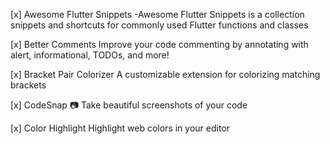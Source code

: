[x] Awesome Flutter Snippets
-Awesome Flutter Snippets is a collection snippets and shortcuts for commonly used Flutter functions and classes

[x] Better Comments
Improve your code commenting by annotating with alert, informational, TODOs, and more!

[x] Bracket Pair Colorizer
A customizable extension for colorizing matching brackets

[x] CodeSnap
📷 Take beautiful screenshots of your code

[x] Color Highlight
Highlight web colors in your editor
